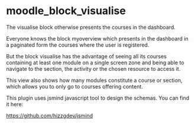 # moodle_block_visualise
The visualise block otherwise presents the courses in the dashboard.

Everyone knows the block myoverview which presents in the dashboard in a paginated form the courses where the user is registered. 

But the block visualise has the advantage of seeing all its courses containing at least one module on a single screen zone and being able to navigate to the section, the activity or the chosen resource to access it.

This view also shows how many modules constitute a course or section, which allows you to only go to courses offering content.

This plugin uses jsmind javascript tool to design the schemas. You can find it here:

https://github.com/hizzgdev/jsmind
